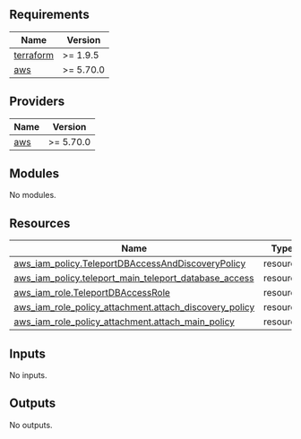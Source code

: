 ## Requirements

| Name | Version |
|------|---------|
| <a name="requirement_terraform"></a> [terraform](#requirement\_terraform) | >= 1.9.5 |
| <a name="requirement_aws"></a> [aws](#requirement\_aws) | >= 5.70.0 |

## Providers

| Name | Version |
|------|---------|
| <a name="provider_aws"></a> [aws](#provider\_aws) | >= 5.70.0 |

## Modules

No modules.

## Resources

| Name | Type |
|------|------|
| [aws_iam_policy.TeleportDBAccessAndDiscoveryPolicy](https://registry.terraform.io/providers/hashicorp/aws/latest/docs/resources/iam_policy) | resource |
| [aws_iam_policy.teleport_main_teleport_database_access](https://registry.terraform.io/providers/hashicorp/aws/latest/docs/resources/iam_policy) | resource |
| [aws_iam_role.TeleportDBAccessRole](https://registry.terraform.io/providers/hashicorp/aws/latest/docs/resources/iam_role) | resource |
| [aws_iam_role_policy_attachment.attach_discovery_policy](https://registry.terraform.io/providers/hashicorp/aws/latest/docs/resources/iam_role_policy_attachment) | resource |
| [aws_iam_role_policy_attachment.attach_main_policy](https://registry.terraform.io/providers/hashicorp/aws/latest/docs/resources/iam_role_policy_attachment) | resource |

## Inputs

No inputs.

## Outputs

No outputs.
